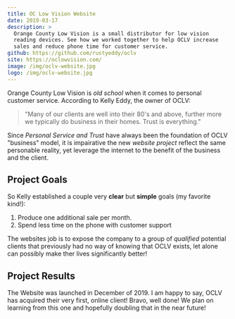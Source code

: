 ```yaml
---
title: OC Low Vision Website
date: 2019-03-17
description: >
  Orange County Low Vision is a small distributor for low vision
  reading devices. See how we worked together to help OCLV increase
  sales and reduce phone time for customer service.
github: https://github.com/rustyeddy/oclv
site: https://oclowvision.com/
image: /img/oclv-website.jpg
logo: /img/oclv-website.jpg
---
```


Orange County Low Vision is _old school_ when it comes to personal
customer service. According to Kelly Eddy, the owner of OCLV:

> "Many of our clients are well into their 80's and above, further more
> we typically do business in their homes. Trust is everything."

Since _Personal Service and Trust_ have always been the foundation
of OCLV "business" model, it is impairative the new _website project_
reflect the same personable reality, yet leverage the internet to the
benefit of the business and the client.

## Project Goals

So Kelly established a couple very **clear** but **simple** goals (my
favorite kind!):

1. Produce one additional sale per month.
2. Spend less time on the phone with customer support

The websites job is to expose the company to a group of _qualified_
potential clients that previously had no way of knowing that OCLV
exists, let alone can possibly make ther lives significantly better!

## Project Results

The Website was launched in December of 2019. I am happy to say, OCLV
has acquired their very first, online client! Bravo, well done! We
plan on learning from this one and hopefully doubling that in the near
future! 

